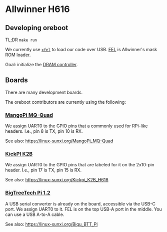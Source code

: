 # Allwinner H616

## Developing oreboot

TL;DR `make run`

We currently use [`xfel`](https://github.com/xboot/xfel) to load our code over
USB. [FEL](https://linux-sunxi.org/FEL) is Allwinner's mask ROM loader.

Goal: initialize the [DRAM controller](https://linux-sunxi.org/DRAM_Controller).

## Boards

There are many development boards.

The oreboot contributors are currently using the following:

### [MangoPi MQ-Quad](https://mangopi.org/mangopi_mqquad)

We assign UART0 to the GPIO pins that a commonly used for RPi-like headers.
I.e., pin 8 is TX, pin 10 is RX.

See also: <https://linux-sunxi.org/MangoPi_MQ-Quad>

### [KickPI K2B](https://www.kickpi.com/product/k2b/)

We assign UART0 to the GPIO pins that are labeled for it on the 2x10-pin header.
I.e., pin 17 is TX, pin 15 is RX.

See also: <https://linux-sunxi.org/Kickpi_K2B_H618>

### [BigTreeTech Pi 1.2](https://github.com/bigtreetech/BTT-Pi/)

A USB serial converter is already on the board, accessible via the USB-C port.
We assign UART0 to it.
FEL is on the top USB-A port in the middle. You can use a USB A-to-A cable.

See also: <https://linux-sunxi.org/Biqu_BTT_Pi>
